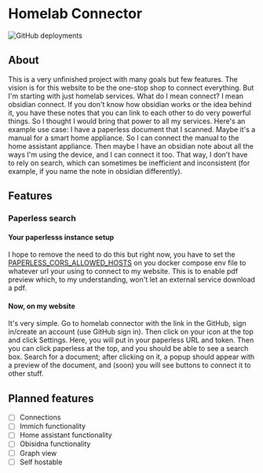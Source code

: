 # Homelab Connector

![GitHub deployments](https://img.shields.io/github/deployments/aamirazad/homelab-connector/Production?label=build&logo=vercel)

## About

This is a very unfinished project with many goals but few features. The vision is for this website to be the one-stop shop to connect everything. But I'm starting with just homelab services. What do I mean connect? I mean obsidian connect. If you don't know how obsidian works or the idea behind it, you have these notes that you can link to each other to do very powerful things. So I thought I would bring that power to all my services. Here's an example use case: I have a paperless document that I scanned. Maybe it's a manual for a smart home appliance. So I can connect the manual to the home assistant appliance. Then maybe I have an obsidian note about all the ways I'm using the device, and I can connect it too. That way, I don't have to rely on search, which can sometimes be inefficient and inconsistent (for example, if you name the note in obsidian differently).

## Features

### Paperless search

#### Your paperlesss instance setup

I hope to remove the need to do this but right now, you have to set the [PAPERLESS_CORS_ALLOWED_HOSTS](https://docs.paperless-ngx.com/configuration/#PAPERLESS_CORS_ALLOWED_HOSTS) on you docker compose env file to whatever url your using to connect to my website. This is to enable pdf preview which, to my understanding, won't let an external service download a pdf.

#### Now, on my website

It's very simple. Go to homelab connector with the link in the GitHub, sign in/create an account (use GitHub sign in). Then click on your icon at the top and click Settings. Here, you will put in your paperless URL and token. Then you can click paperless at the top, and you should be able to see a search box. Search for a document; after clicking on it, a popup should appear with a preview of the document, and (soon) you will see buttons to connect it to other stuff.

## Planned features

- [ ] Connections
- [ ] Immich functionality
- [ ] Home assistant functionality
- [ ] Obisidna functionality
- [ ] Graph view
- [ ] Self hostable
